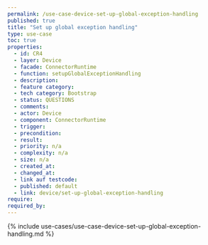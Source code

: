 ```yaml
---
permalink: /use-case-device-set-up-global-exception-handling
published: true
title: "Set up global exception handling"
type: use-case
toc: true
properties:
  - id: CR4
  - layer: Device
  - facade: ConnectorRuntime
  - function: setupGlobalExceptionHandling
  - description:
  - feature category:
  - tech category: Bootstrap
  - status: QUESTIONS
  - comments:
  - actor: Device
  - component: ConnectorRuntime
  - trigger:
  - precondition:
  - result:
  - priority: n/a
  - complexity: n/a
  - size: n/a
  - created_at:
  - changed_at:
  - link auf testcode:
  - published: default
  - link: device/set-up-global-exception-handling
require:
required_by:
---
```


{% include use-cases/use-case-device-set-up-global-exception-handling.md %}
